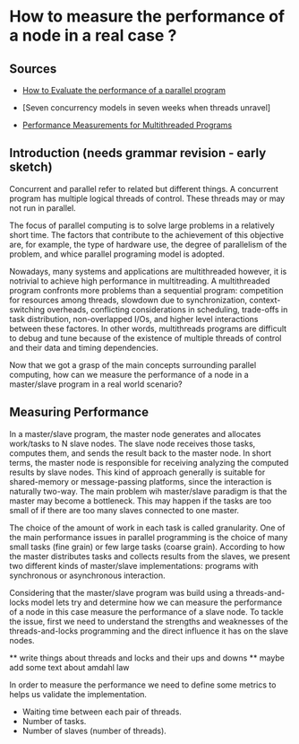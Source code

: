 # How to measure the performance of a node in a real case ?

## Sources

* [How to Evaluate the performance of a parallel program](https://subscription.packtpub.com/book/application_development/9781785289583/1/ch01lvl1sec14/how-to-evaluate-the-performance-of-a-parallel-program)

* [Seven concurrency models in seven weeks when threads unravel]

* [Performance  Measurements  for  Multithreaded  Programs ](https://dl.acm.org/doi/epdf/10.1145/277851.277900)


## Introduction (needs grammar revision - early sketch)

Concurrent and parallel refer to related but different things.
A concurrent program has multiple logical threads of control. These threads may or may not run in parallel.

The focus of parallel computing is to solve large problems in a relatively short time. The factors that contribute to
the achievement of this objective are, for example, the type of hardware use, the degree of parallelism of the problem, and whice parallel  programing model is adopted.

Nowadays, many systems and applications are multithreaded however, it is notrivial to achieve high performance in multitreading. A multithreaded program confronts more problems than a sequential program: competition for resources among threads, slowdown due to synchronization, context-switching  overheads, conflicting considerations in scheduling, trade-offs in task distribution, non-overlapped I/Os, and higher level interactions between these factores. In other words, multithreads programs are difficult to debug and tune because of the existence of multiple threads of control and their data and timing dependencies.

Now that we got a grasp of the main concepts surrounding parallel computing, how can we measure the performance of a node in a master/slave program in a real world scenario?


## Measuring Performance
In a master/slave program, the master node generates and allocates work/tasks to N slave nodes. The slave node receives those tasks, computes them, and sends the result back to the master node. In short terms, the master node is responsible for receiving analyzing the computed results by slave nodes.
This kind of approach generally is suitable for shared-memory or message-passing platforms, since the interaction is naturally two-way. The main problem wih master/slave paradigm is that the master may become a bottleneck. This may happen if the tasks are too small of if there are too many slaves connected to one master.

The choice of the amount of work in each task is called granularity. One of the main performance issues in parallel programming is the choice of  many small tasks (fine grain) or few large tasks (coarse grain).
According to how the master distributes tasks and collects results from the slaves, we present two different kinds of master/slave implementations: programs with synchronous or asynchronous interaction.

Considering that the master/slave program was build using a threads-and-locks model lets try and determine how we can  measure the performance of a node in this case measure the performance of a slave node.
To tackle the issue, first we need to understand the strengths and weaknesses of the threads-and-locks programming and the direct influence it has on the slave nodes.

** write things about threads and locks and their ups and downs
** maybe add some text about amdahl law

In order to measure the performance we need to define some metrics to helps us validate the implementation.

* Waiting time between each pair of threads.
* Number of tasks.
* Number of slaves (number of threads).

